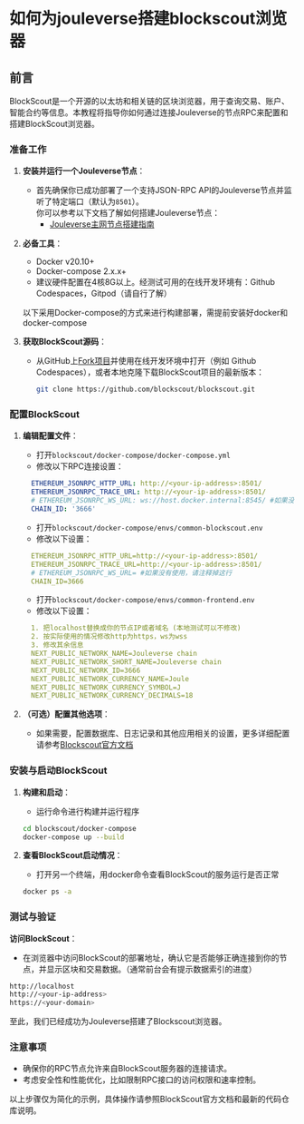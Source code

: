 # 如何为jouleverse搭建blockscout浏览器

## 前言

BlockScout是一个开源的以太坊和相关链的区块浏览器，用于查询交易、账户、智能合约等信息。本教程将指导你如何通过连接Jouleverse的节点RPC来配置和搭建BlockScout浏览器。

### 准备工作

1. **安装并运行一个Jouleverse节点**：
   - 首先确保你已成功部署了一个支持JSON-RPC API的Jouleverse节点并监听了特定端口（默认为`8501`）。<br>你可以参考以下文档了解如何搭建Jouleverse节点：
     - [Jouleverse主网节点搭建指南](https://how.jouleverse.com/#!network/how-to-setup-jouleverse-node.md) 

2. **必备工具**：
   - Docker v20.10+
   - Docker-compose 2.x.x+
   - 建议硬件配置在4核8G以上。经测试可用的在线开发环境有：Github Codespaces，Gitpod（请自行了解）
   
   以下采用Docker-compose的方式来进行构建部署，需提前安装好docker和docker-compose

3. **获取BlockScout源码**：
   - 从GitHub上[Fork项目](https://github.com/blockscout/blockscout)并使用在线开发环境中打开（例如 Github Codespaces），或者本地克隆下载BlockScout项目的最新版本：
     ```bash
     git clone https://github.com/blockscout/blockscout.git
     ```

### 配置BlockScout

1. **编辑配置文件**：
   - 打开`blockscout/docker-compose/docker-compose.yml`
   - 修改以下RPC连接设置：

   ```yaml
     ETHEREUM_JSONRPC_HTTP_URL: http://<your-ip-address>:8501/
     ETHEREUM_JSONRPC_TRACE_URL: http://<your-ip-address>:8501/
     # ETHEREUM_JSONRPC_WS_URL: ws://host.docker.internal:8545/ #如果没有使用，请注释掉这行
     CHAIN_ID: '3666'
   ```
   
   - 打开`blockscout/docker-compose/envs/common-blockscout.env`
   - 修改以下设置：

   ```yaml
     ETHEREUM_JSONRPC_HTTP_URL=http://<your-ip-address>:8501/
     ETHEREUM_JSONRPC_TRACE_URL=http://<your-ip-address>:8501/
     # ETHEREUM_JSONRPC_WS_URL= #如果没有使用，请注释掉这行
     CHAIN_ID=3666
   ```
   
   - 打开`blockscout/docker-compose/envs/common-frontend.env`
   - 修改以下设置：

   ```yaml
     1. 把localhost替换成你的节点IP或者域名 (本地测试可以不修改)
     2. 按实际使用的情况修改http为https，ws为wss
     3. 修改其余信息
     NEXT_PUBLIC_NETWORK_NAME=Jouleverse chain
     NEXT_PUBLIC_NETWORK_SHORT_NAME=Jouleverse chain
     NEXT_PUBLIC_NETWORK_ID=3666
     NEXT_PUBLIC_NETWORK_CURRENCY_NAME=Joule
     NEXT_PUBLIC_NETWORK_CURRENCY_SYMBOL=J
     NEXT_PUBLIC_NETWORK_CURRENCY_DECIMALS=18
   
   ```

2. **（可选）配置其他选项**：
   - 如果需要，配置数据库、日志记录和其他应用相关的设置，更多详细配置请参考[Blockscout官方文档](https://docs.blockscout.com/for-developers/deployment/docker-compose-deployment) 

### 安装与启动BlockScout

1. **构建和启动**：
   - 运行命令进行构建并运行程序

   ```bash
   cd blockscout/docker-compose
   docker-compose up --build
   ```

2. **查看BlockScout启动情况**：
   - 打开另一个终端，用docker命令查看BlockScout的服务运行是否正常

   ```bash
   docker ps -a
   ```

### 测试与验证

**访问BlockScout**：
   - 在浏览器中访问BlockScout的部署地址，确认它是否能够正确连接到你的节点，并显示区块和交易数据。（通常前台会有提示数据索引的进度）
   ```bash
   http://localhost
   http://<your-ip-address>
   https://<your-domain>
   ```
至此，我们已经成功为Jouleverse搭建了Blockscout浏览器。

### 注意事项

- 确保你的RPC节点允许来自BlockScout服务器的连接请求。
- 考虑安全性和性能优化，比如限制RPC接口的访问权限和速率控制。

以上步骤仅为简化的示例，具体操作请参照BlockScout官方文档和最新的代码仓库说明。
